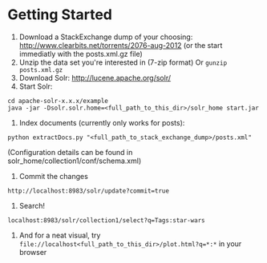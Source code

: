 Getting Started
===============

1. Download a StackExchange dump of your choosing:
   http://www.clearbits.net/torrents/2076-aug-2012 (or the start
immediatly with the posts.xml.gz file)
1. Unzip the data set you're interested in (7-zip format) Or `gunzip
   posts.xml.gz`
1. Download Solr: http://lucene.apache.org/solr/
1. Start Solr:
```
cd apache-solr-x.x.x/example
java -jar -Dsolr.solr.home=<full_path_to_this_dir>/solr_home start.jar
```
1. Index documents (currently only works for posts):
```
python extractDocs.py "<full_path_to_stack_exchange_dump>/posts.xml"
```
(Configuration details can be found in solr_home/collection1/conf/schema.xml)
1. Commit the changes
```
http://localhost:8983/solr/update?commit=true
```
1. Search!
```
localhost:8983/solr/collection1/select?q=Tags:star-wars
```
1. And for a neat visual, try `file://localhost<full_path_to_this_dir>/plot.html?q=*:*` in your browser
